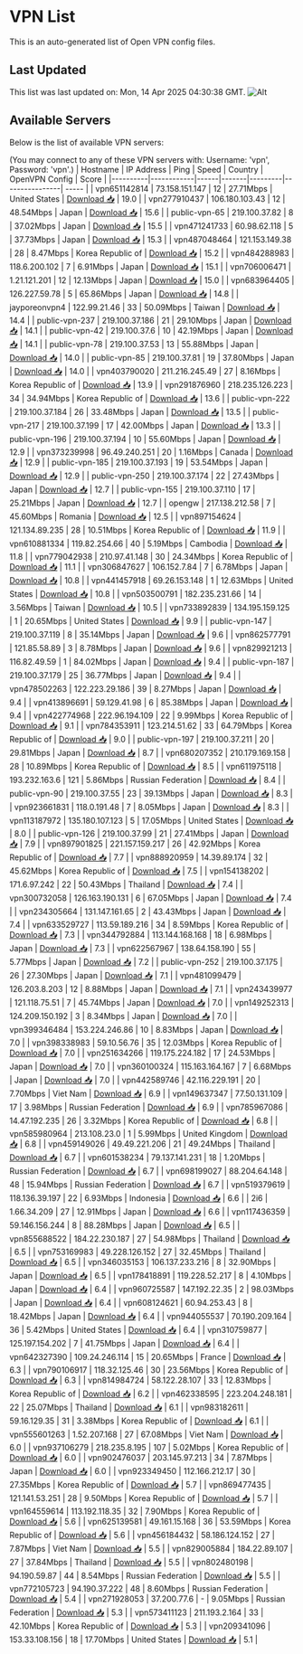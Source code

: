 # VPN List

This is an auto-generated list of Open VPN config files.

## Last Updated

This list was last updated on: Mon, 14 Apr 2025 04:30:38 GMT.
![Alt](https://repobeats.axiom.co/api/embed/186b98318ef1479477931607c1ad7d823f12451f.svg "Repobeats analytics image")

## Available Servers

Below is the list of available VPN servers:

(You may connect to any of these VPN servers with: Username: 'vpn', Password: 'vpn'.)
| Hostname | IP Address | Ping | Speed | Country | OpenVPN Config | Score |
|----------|------------|------|-------|---------|----------------| ----- |
| vpn651142814 | 73.158.151.147 | 12 | 27.71Mbps | United States | [Download 📥](./configs/server_0_US.ovpn) | 19.0 |
| vpn277910437 | 106.180.103.43 | 12 | 48.54Mbps | Japan | [Download 📥](./configs/server_1_JP.ovpn) | 15.6 |
| public-vpn-65 | 219.100.37.82 | 8 | 37.02Mbps | Japan | [Download 📥](./configs/server_2_JP.ovpn) | 15.5 |
| vpn471241733 | 60.98.62.118 | 5 | 37.73Mbps | Japan | [Download 📥](./configs/server_3_JP.ovpn) | 15.3 |
| vpn487048464 | 121.153.149.38 | 28 | 8.47Mbps | Korea Republic of | [Download 📥](./configs/server_4_KR.ovpn) | 15.2 |
| vpn484288983 | 118.6.200.102 | 7 | 6.91Mbps | Japan | [Download 📥](./configs/server_5_JP.ovpn) | 15.1 |
| vpn706006471 | 1.21.121.201 | 12 | 12.13Mbps | Japan | [Download 📥](./configs/server_6_JP.ovpn) | 15.0 |
| vpn683964405 | 126.227.59.78 | 5 | 65.86Mbps | Japan | [Download 📥](./configs/server_7_JP.ovpn) | 14.8 |
| jayporeonvpn4 | 122.99.21.46 | 33 | 50.09Mbps | Taiwan | [Download 📥](./configs/server_8_TW.ovpn) | 14.4 |
| public-vpn-237 | 219.100.37.186 | 21 | 29.10Mbps | Japan | [Download 📥](./configs/server_9_JP.ovpn) | 14.1 |
| public-vpn-42 | 219.100.37.6 | 10 | 42.19Mbps | Japan | [Download 📥](./configs/server_10_JP.ovpn) | 14.1 |
| public-vpn-78 | 219.100.37.53 | 13 | 55.88Mbps | Japan | [Download 📥](./configs/server_11_JP.ovpn) | 14.0 |
| public-vpn-85 | 219.100.37.81 | 19 | 37.80Mbps | Japan | [Download 📥](./configs/server_12_JP.ovpn) | 14.0 |
| vpn403790020 | 211.216.245.49 | 27 | 8.16Mbps | Korea Republic of | [Download 📥](./configs/server_13_KR.ovpn) | 13.9 |
| vpn291876960 | 218.235.126.223 | 34 | 34.94Mbps | Korea Republic of | [Download 📥](./configs/server_14_KR.ovpn) | 13.6 |
| public-vpn-222 | 219.100.37.184 | 26 | 33.48Mbps | Japan | [Download 📥](./configs/server_15_JP.ovpn) | 13.5 |
| public-vpn-217 | 219.100.37.199 | 17 | 42.00Mbps | Japan | [Download 📥](./configs/server_16_JP.ovpn) | 13.3 |
| public-vpn-196 | 219.100.37.194 | 10 | 55.60Mbps | Japan | [Download 📥](./configs/server_17_JP.ovpn) | 12.9 |
| vpn373239998 | 96.49.240.251 | 20 | 1.16Mbps | Canada | [Download 📥](./configs/server_18_CA.ovpn) | 12.9 |
| public-vpn-185 | 219.100.37.193 | 19 | 53.54Mbps | Japan | [Download 📥](./configs/server_19_JP.ovpn) | 12.9 |
| public-vpn-250 | 219.100.37.174 | 22 | 27.43Mbps | Japan | [Download 📥](./configs/server_20_JP.ovpn) | 12.7 |
| public-vpn-155 | 219.100.37.110 | 17 | 25.21Mbps | Japan | [Download 📥](./configs/server_21_JP.ovpn) | 12.7 |
| opengw | 217.138.212.58 | 7 | 45.60Mbps | Romania | [Download 📥](./configs/server_22_RO.ovpn) | 12.5 |
| vpn897154624 | 121.134.89.235 | 28 | 10.51Mbps | Korea Republic of | [Download 📥](./configs/server_23_KR.ovpn) | 11.9 |
| vpn610881334 | 119.82.254.66 | 40 | 5.19Mbps | Cambodia | [Download 📥](./configs/server_24_KH.ovpn) | 11.8 |
| vpn779042938 | 210.97.41.148 | 30 | 24.34Mbps | Korea Republic of | [Download 📥](./configs/server_25_KR.ovpn) | 11.1 |
| vpn306847627 | 106.152.7.84 | 7 | 6.78Mbps | Japan | [Download 📥](./configs/server_26_JP.ovpn) | 10.8 |
| vpn441457918 | 69.26.153.148 | 1 | 12.63Mbps | United States | [Download 📥](./configs/server_27_US.ovpn) | 10.8 |
| vpn503500791 | 182.235.231.66 | 14 | 3.56Mbps | Taiwan | [Download 📥](./configs/server_28_TW.ovpn) | 10.5 |
| vpn733892839 | 134.195.159.125 | 1 | 20.65Mbps | United States | [Download 📥](./configs/server_29_US.ovpn) | 9.9 |
| public-vpn-147 | 219.100.37.119 | 8 | 35.14Mbps | Japan | [Download 📥](./configs/server_30_JP.ovpn) | 9.6 |
| vpn862577791 | 121.85.58.89 | 3 | 8.78Mbps | Japan | [Download 📥](./configs/server_31_JP.ovpn) | 9.6 |
| vpn829921213 | 116.82.49.59 | 1 | 84.02Mbps | Japan | [Download 📥](./configs/server_32_JP.ovpn) | 9.4 |
| public-vpn-187 | 219.100.37.179 | 25 | 36.77Mbps | Japan | [Download 📥](./configs/server_33_JP.ovpn) | 9.4 |
| vpn478502263 | 122.223.29.186 | 39 | 8.27Mbps | Japan | [Download 📥](./configs/server_34_JP.ovpn) | 9.4 |
| vpn413896691 | 59.129.41.98 | 6 | 85.38Mbps | Japan | [Download 📥](./configs/server_35_JP.ovpn) | 9.4 |
| vpn422774968 | 222.96.194.109 | 22 | 9.99Mbps | Korea Republic of | [Download 📥](./configs/server_36_KR.ovpn) | 9.1 |
| vpn784353911 | 123.214.51.62 | 33 | 64.79Mbps | Korea Republic of | [Download 📥](./configs/server_37_KR.ovpn) | 9.0 |
| public-vpn-197 | 219.100.37.211 | 20 | 29.81Mbps | Japan | [Download 📥](./configs/server_38_JP.ovpn) | 8.7 |
| vpn680207352 | 210.179.169.158 | 28 | 10.89Mbps | Korea Republic of | [Download 📥](./configs/server_39_KR.ovpn) | 8.5 |
| vpn611975118 | 193.232.163.6 | 121 | 5.86Mbps | Russian Federation | [Download 📥](./configs/server_40_RU.ovpn) | 8.4 |
| public-vpn-90 | 219.100.37.55 | 23 | 39.13Mbps | Japan | [Download 📥](./configs/server_41_JP.ovpn) | 8.3 |
| vpn923661831 | 118.0.191.48 | 7 | 8.05Mbps | Japan | [Download 📥](./configs/server_42_JP.ovpn) | 8.3 |
| vpn113187972 | 135.180.107.123 | 5 | 17.05Mbps | United States | [Download 📥](./configs/server_43_US.ovpn) | 8.0 |
| public-vpn-126 | 219.100.37.99 | 21 | 27.41Mbps | Japan | [Download 📥](./configs/server_44_JP.ovpn) | 7.9 |
| vpn897901825 | 221.157.159.217 | 26 | 42.92Mbps | Korea Republic of | [Download 📥](./configs/server_45_KR.ovpn) | 7.7 |
| vpn888920959 | 14.39.89.174 | 32 | 45.62Mbps | Korea Republic of | [Download 📥](./configs/server_46_KR.ovpn) | 7.5 |
| vpn154138202 | 171.6.97.242 | 22 | 50.43Mbps | Thailand | [Download 📥](./configs/server_47_TH.ovpn) | 7.4 |
| vpn300732058 | 126.163.190.131 | 6 | 67.05Mbps | Japan | [Download 📥](./configs/server_48_JP.ovpn) | 7.4 |
| vpn234305664 | 131.147.161.65 | 2 | 43.43Mbps | Japan | [Download 📥](./configs/server_49_JP.ovpn) | 7.4 |
| vpn633529727 | 113.59.189.216 | 34 | 8.59Mbps | Korea Republic of | [Download 📥](./configs/server_50_KR.ovpn) | 7.3 |
| vpn344792884 | 113.144.168.168 | 18 | 6.98Mbps | Japan | [Download 📥](./configs/server_51_JP.ovpn) | 7.3 |
| vpn622567967 | 138.64.158.190 | 55 | 5.77Mbps | Japan | [Download 📥](./configs/server_52_JP.ovpn) | 7.2 |
| public-vpn-252 | 219.100.37.175 | 26 | 27.30Mbps | Japan | [Download 📥](./configs/server_53_JP.ovpn) | 7.1 |
| vpn481099479 | 126.203.8.203 | 12 | 8.88Mbps | Japan | [Download 📥](./configs/server_54_JP.ovpn) | 7.1 |
| vpn243439977 | 121.118.75.51 | 7 | 45.74Mbps | Japan | [Download 📥](./configs/server_55_JP.ovpn) | 7.0 |
| vpn149252313 | 124.209.150.192 | 3 | 8.34Mbps | Japan | [Download 📥](./configs/server_56_JP.ovpn) | 7.0 |
| vpn399346484 | 153.224.246.86 | 10 | 8.83Mbps | Japan | [Download 📥](./configs/server_57_JP.ovpn) | 7.0 |
| vpn398338983 | 59.10.56.76 | 35 | 12.03Mbps | Korea Republic of | [Download 📥](./configs/server_58_KR.ovpn) | 7.0 |
| vpn251634266 | 119.175.224.182 | 17 | 24.53Mbps | Japan | [Download 📥](./configs/server_59_JP.ovpn) | 7.0 |
| vpn360100324 | 115.163.164.167 | 7 | 6.68Mbps | Japan | [Download 📥](./configs/server_60_JP.ovpn) | 7.0 |
| vpn442589746 | 42.116.229.191 | 20 | 7.70Mbps | Viet Nam | [Download 📥](./configs/server_61_VN.ovpn) | 6.9 |
| vpn149637347 | 77.50.131.109 | 17 | 3.98Mbps | Russian Federation | [Download 📥](./configs/server_62_RU.ovpn) | 6.9 |
| vpn785967086 | 14.47.192.235 | 26 | 3.32Mbps | Korea Republic of | [Download 📥](./configs/server_63_KR.ovpn) | 6.8 |
| vpn585980964 | 213.108.23.0 | 1 | 5.99Mbps | United Kingdom | [Download 📥](./configs/server_64_GB.ovpn) | 6.8 |
| vpn459149026 | 49.49.221.206 | 21 | 49.24Mbps | Thailand | [Download 📥](./configs/server_65_TH.ovpn) | 6.7 |
| vpn601538234 | 79.137.141.231 | 18 | 1.20Mbps | Russian Federation | [Download 📥](./configs/server_66_RU.ovpn) | 6.7 |
| vpn698199027 | 88.204.64.148 | 48 | 15.94Mbps | Russian Federation | [Download 📥](./configs/server_67_RU.ovpn) | 6.7 |
| vpn519379619 | 118.136.39.197 | 22 | 6.93Mbps | Indonesia | [Download 📥](./configs/server_68_ID.ovpn) | 6.6 |
| 2i6 | 1.66.34.209 | 27 | 12.91Mbps | Japan | [Download 📥](./configs/server_69_JP.ovpn) | 6.6 |
| vpn117436359 | 59.146.156.244 | 8 | 88.28Mbps | Japan | [Download 📥](./configs/server_70_JP.ovpn) | 6.5 |
| vpn855688522 | 184.22.230.187 | 27 | 54.98Mbps | Thailand | [Download 📥](./configs/server_71_TH.ovpn) | 6.5 |
| vpn753169983 | 49.228.126.152 | 27 | 32.45Mbps | Thailand | [Download 📥](./configs/server_72_TH.ovpn) | 6.5 |
| vpn346035153 | 106.137.233.216 | 8 | 32.90Mbps | Japan | [Download 📥](./configs/server_73_JP.ovpn) | 6.5 |
| vpn178418891 | 119.228.52.217 | 8 | 4.10Mbps | Japan | [Download 📥](./configs/server_74_JP.ovpn) | 6.4 |
| vpn960725587 | 147.192.22.35 | 2 | 98.03Mbps | Japan | [Download 📥](./configs/server_75_JP.ovpn) | 6.4 |
| vpn608124621 | 60.94.253.43 | 8 | 18.42Mbps | Japan | [Download 📥](./configs/server_76_JP.ovpn) | 6.4 |
| vpn944055537 | 70.190.209.164 | 36 | 5.42Mbps | United States | [Download 📥](./configs/server_77_US.ovpn) | 6.4 |
| vpn310759877 | 125.197.154.202 | 7 | 41.75Mbps | Japan | [Download 📥](./configs/server_78_JP.ovpn) | 6.4 |
| vpn642327390 | 109.24.246.114 | 15 | 20.65Mbps | France | [Download 📥](./configs/server_79_FR.ovpn) | 6.3 |
| vpn790106917 | 118.32.125.46 | 30 | 23.56Mbps | Korea Republic of | [Download 📥](./configs/server_80_KR.ovpn) | 6.3 |
| vpn814984724 | 58.122.28.107 | 33 | 12.83Mbps | Korea Republic of | [Download 📥](./configs/server_81_KR.ovpn) | 6.2 |
| vpn462338595 | 223.204.248.181 | 22 | 25.07Mbps | Thailand | [Download 📥](./configs/server_82_TH.ovpn) | 6.1 |
| vpn983182611 | 59.16.129.35 | 31 | 3.38Mbps | Korea Republic of | [Download 📥](./configs/server_83_KR.ovpn) | 6.1 |
| vpn555601263 | 1.52.207.168 | 27 | 67.08Mbps | Viet Nam | [Download 📥](./configs/server_84_VN.ovpn) | 6.0 |
| vpn937106279 | 218.235.8.195 | 107 | 5.02Mbps | Korea Republic of | [Download 📥](./configs/server_85_KR.ovpn) | 6.0 |
| vpn902476037 | 203.145.97.213 | 34 | 7.87Mbps | Japan | [Download 📥](./configs/server_86_JP.ovpn) | 6.0 |
| vpn923349450 | 112.166.212.17 | 30 | 27.35Mbps | Korea Republic of | [Download 📥](./configs/server_87_KR.ovpn) | 5.7 |
| vpn869477435 | 121.141.53.251 | 28 | 9.50Mbps | Korea Republic of | [Download 📥](./configs/server_88_KR.ovpn) | 5.7 |
| vpn164559614 | 113.192.118.35 | 32 | 7.90Mbps | Korea Republic of | [Download 📥](./configs/server_89_KR.ovpn) | 5.6 |
| vpn625139581 | 49.161.15.168 | 36 | 53.59Mbps | Korea Republic of | [Download 📥](./configs/server_90_KR.ovpn) | 5.6 |
| vpn456184432 | 58.186.124.152 | 27 | 7.87Mbps | Viet Nam | [Download 📥](./configs/server_91_VN.ovpn) | 5.5 |
| vpn829005884 | 184.22.89.107 | 27 | 37.84Mbps | Thailand | [Download 📥](./configs/server_92_TH.ovpn) | 5.5 |
| vpn802480198 | 94.190.59.87 | 44 | 8.54Mbps | Russian Federation | [Download 📥](./configs/server_93_RU.ovpn) | 5.5 |
| vpn772105723 | 94.190.37.222 | 48 | 8.60Mbps | Russian Federation | [Download 📥](./configs/server_94_RU.ovpn) | 5.4 |
| vpn271928053 | 37.200.77.6 | - | 9.05Mbps | Russian Federation | [Download 📥](./configs/server_95_RU.ovpn) | 5.3 |
| vpn573411123 | 211.193.2.164 | 33 | 42.10Mbps | Korea Republic of | [Download 📥](./configs/server_96_KR.ovpn) | 5.3 |
| vpn209341096 | 153.33.108.156 | 18 | 17.70Mbps | United States | [Download 📥](./configs/server_97_US.ovpn) | 5.1 |
